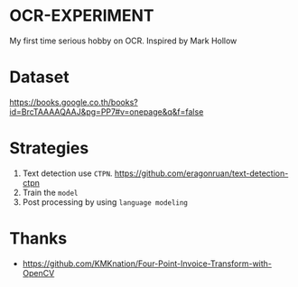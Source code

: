# OCR-EXPERIMENT
My first time serious hobby on OCR. Inspired by Mark Hollow

# Dataset
https://books.google.co.th/books?id=BrcTAAAAQAAJ&pg=PP7#v=onepage&q&f=false

# Strategies
1. Text detection use `CTPN`. https://github.com/eragonruan/text-detection-ctpn
1. Train the `model`
1. Post processing by using `language modeling`

# Thanks
- https://github.com/KMKnation/Four-Point-Invoice-Transform-with-OpenCV